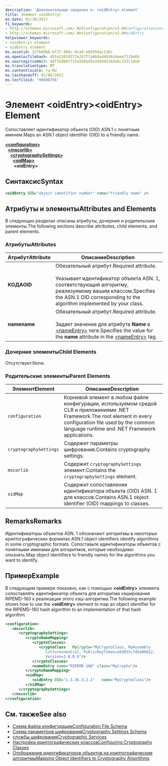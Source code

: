 ```yaml
---
description: 'Дополнительные сведения о: <oidEntry> element'
title: Элемент <oidEntry>
ms.date: 03/30/2017
f1_keywords:
- http://schemas.microsoft.com/.NetConfiguration/v2.0#configuration/mscorlib/cryptographySettings/oidMap/oidEntry
- http://schemas.microsoft.com/.NetConfiguration/v2.0#oidEntry
helpviewer_keywords:
- <oidEntry> element
- oidEntry element
ms.assetid: 22fb88b0-bf27-489c-9ca0-e65950ac136c
ms.openlocfilehash: d5fe22018377e247ffa0b6addb58cbeee7119e66
ms.sourcegitcommit: ddf7edb67715a5b9a45e3dd44536dabc153c1de0
ms.translationtype: MT
ms.contentlocale: ru-RU
ms.lasthandoff: 02/06/2021
ms.locfileid: "99698756"
---
```

# <a name="oidentry-element"></a><span data-ttu-id="98212-103">Элемент \<oidEntry></span><span class="sxs-lookup"><span data-stu-id="98212-103">\<oidEntry> Element</span></span>

<span data-ttu-id="98212-104">Сопоставляет идентификатор объекта (OID) ASN.1 с понятным именем.</span><span class="sxs-lookup"><span data-stu-id="98212-104">Maps an ASN.1 object identifier (OID) to a friendly name.</span></span>  

[**\<configuration>**](../configuration-element.md)\
&nbsp;&nbsp;[**\<mscorlib>**](mscorlib-element-for-cryptography-settings.md)\
&nbsp;&nbsp;&nbsp;&nbsp;[**\<cryptographySettings>**](cryptographysettings-element.md)\
&nbsp;&nbsp;&nbsp;&nbsp;&nbsp;&nbsp;[**\<oidMap>**](oidmap-element.md)\
&nbsp;&nbsp;&nbsp;&nbsp;&nbsp;&nbsp;&nbsp;**\<oidEntry>**

## <a name="syntax"></a><span data-ttu-id="98212-105">Синтаксис</span><span class="sxs-lookup"><span data-stu-id="98212-105">Syntax</span></span>  
  
```xml  
<oidEntry OID="object identifier number" name="friendly name" />  
```  
  
## <a name="attributes-and-elements"></a><span data-ttu-id="98212-106">Атрибуты и элементы</span><span class="sxs-lookup"><span data-stu-id="98212-106">Attributes and Elements</span></span>  

 <span data-ttu-id="98212-107">В следующих разделах описаны атрибуты, дочерние и родительские элементы.</span><span class="sxs-lookup"><span data-stu-id="98212-107">The following sections describe attributes, child elements, and parent elements.</span></span>  
  
### <a name="attributes"></a><span data-ttu-id="98212-108">Атрибуты</span><span class="sxs-lookup"><span data-stu-id="98212-108">Attributes</span></span>  
  
|<span data-ttu-id="98212-109">Атрибут</span><span class="sxs-lookup"><span data-stu-id="98212-109">Attribute</span></span>|<span data-ttu-id="98212-110">Описание</span><span class="sxs-lookup"><span data-stu-id="98212-110">Description</span></span>|  
|---------------|-----------------|  
|<span data-ttu-id="98212-111">**КОДА**</span><span class="sxs-lookup"><span data-stu-id="98212-111">**OID**</span></span>|<span data-ttu-id="98212-112">Обязательный атрибут.</span><span class="sxs-lookup"><span data-stu-id="98212-112">Required attribute.</span></span><br /><br /> <span data-ttu-id="98212-113">Указывает идентификатор объекта ASN. 1, соответствующий алгоритму, реализуемому вашим классом.</span><span class="sxs-lookup"><span data-stu-id="98212-113">Specifies the ASN.1 OID corresponding to the algorithm implemented by your class.</span></span>|  
|<span data-ttu-id="98212-114">**name**</span><span class="sxs-lookup"><span data-stu-id="98212-114">**name**</span></span>|<span data-ttu-id="98212-115">Обязательный атрибут.</span><span class="sxs-lookup"><span data-stu-id="98212-115">Required attribute.</span></span><br /><br /> <span data-ttu-id="98212-116">Задает значение для атрибута **Name** в [\<nameEntry>](nameentry-element.md) теге.</span><span class="sxs-lookup"><span data-stu-id="98212-116">Specifies the value for the **name** attribute in the [\<nameEntry>](nameentry-element.md) tag.</span></span>|  
  
### <a name="child-elements"></a><span data-ttu-id="98212-117">Дочерние элементы</span><span class="sxs-lookup"><span data-stu-id="98212-117">Child Elements</span></span>  

 <span data-ttu-id="98212-118">Отсутствует.</span><span class="sxs-lookup"><span data-stu-id="98212-118">None.</span></span>  
  
### <a name="parent-elements"></a><span data-ttu-id="98212-119">Родительские элементы</span><span class="sxs-lookup"><span data-stu-id="98212-119">Parent Elements</span></span>  
  
|<span data-ttu-id="98212-120">Элемент</span><span class="sxs-lookup"><span data-stu-id="98212-120">Element</span></span>|<span data-ttu-id="98212-121">Описание</span><span class="sxs-lookup"><span data-stu-id="98212-121">Description</span></span>|  
|-------------|-----------------|  
|`configuration`|<span data-ttu-id="98212-122">Корневой элемент в любом файле конфигурации, используемом средой CLR и приложениями .NET Framework.</span><span class="sxs-lookup"><span data-stu-id="98212-122">The root element in every configuration file used by the common language runtime and .NET Framework applications.</span></span>|  
|`cryptographySettings`|<span data-ttu-id="98212-123">Содержит параметры шифрования.</span><span class="sxs-lookup"><span data-stu-id="98212-123">Contains cryptography settings.</span></span>|  
|`mscorlib`|<span data-ttu-id="98212-124">Содержит `cryptographySettings` элемент.</span><span class="sxs-lookup"><span data-stu-id="98212-124">Contains the `cryptographySettings` element.</span></span>|  
|`oidMap`|<span data-ttu-id="98212-125">Содержит сопоставления идентификатора объекта (OID) ASN. 1 для классов.</span><span class="sxs-lookup"><span data-stu-id="98212-125">Contains ASN.1 object identifier (OID) mappings to classes.</span></span>|  
  
## <a name="remarks"></a><span data-ttu-id="98212-126">Remarks</span><span class="sxs-lookup"><span data-stu-id="98212-126">Remarks</span></span>  

 <span data-ttu-id="98212-127">Идентификаторы объектов ASN. 1 обозначают алгоритмы в некоторых криптографических форматах.</span><span class="sxs-lookup"><span data-stu-id="98212-127">ASN.1 object identifiers identify algorithms in some cryptographic formats.</span></span> <span data-ttu-id="98212-128">Сопоставьте идентификаторы объектов с понятными именами для алгоритмов, которые необходимо опознать.</span><span class="sxs-lookup"><span data-stu-id="98212-128">Map object identifiers to friendly names for the algorithms you want to identify.</span></span>  
  
## <a name="example"></a><span data-ttu-id="98212-129">Пример</span><span class="sxs-lookup"><span data-stu-id="98212-129">Example</span></span>  

 <span data-ttu-id="98212-130">В следующем примере показано, как с помощью **\<oidEntry>** элемента сопоставлять идентификатор объекта для алгоритма хэширования RIPEMD-160 к реализации этого хэш-алгоритма.</span><span class="sxs-lookup"><span data-stu-id="98212-130">The following example shows how to use the **\<oidEntry>** element to map an object identifier for the RIPEMD-160 hash algorithm to an implementation of that hash algorithm.</span></span>  
  
```xml  
<configuration>  
   <mscorlib>  
      <cryptographySettings>  
         <cryptoNameMapping>  
            <cryptoClasses>  
               <cryptoClass   MyCrypto="MyCryptoClass, MyAssembly  
                  Culture=neutral, PublicKeyToken=a5d015c7d5a0b012,  
                  Version=1.0.0.0"/>  
            </cryptoClasses>  
            <nameEntry name="RIPEMD-160" class="MyCrypto"/>  
         </cryptoNameMapping>  
         <oidMap>  
            <oidEntry OID="1.3.36.3.2.1"   name="MyCryptoClass"/>  
         </oidMap>  
      </cryptographySettings>  
   </mscorlib>  
</configuration>  
```  
  
## <a name="see-also"></a><span data-ttu-id="98212-131">См. также</span><span class="sxs-lookup"><span data-stu-id="98212-131">See also</span></span>

- [<span data-ttu-id="98212-132">Схема файла конфигурации</span><span class="sxs-lookup"><span data-stu-id="98212-132">Configuration File Schema</span></span>](../index.md)
- [<span data-ttu-id="98212-133">Схема параметров шифрования</span><span class="sxs-lookup"><span data-stu-id="98212-133">Cryptography Settings Schema</span></span>](index.md)
- [<span data-ttu-id="98212-134">службы шифрования</span><span class="sxs-lookup"><span data-stu-id="98212-134">Cryptographic Services</span></span>](../../../../standard/security/cryptographic-services.md)
- [<span data-ttu-id="98212-135">Настройка криптографических классов</span><span class="sxs-lookup"><span data-stu-id="98212-135">Configuring Cryptography Classes</span></span>](../../configure-cryptography-classes.md)
- [<span data-ttu-id="98212-136">Отображение идентификаторов объектов на криптографические алгоритмы</span><span class="sxs-lookup"><span data-stu-id="98212-136">Mapping Object Identifiers to Cryptography Algorithms</span></span>](../../map-object-identifiers-to-cryptography-algorithms.md)

